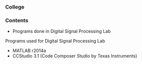 ### College

### Contents
- Programs done in Digital Signal Processing Lab

Programs used for Digital Signal Processing Lab
- MATLAB r2014a
- CCStudio 3.1 (Code Composer Studio by Texas Instruments)

